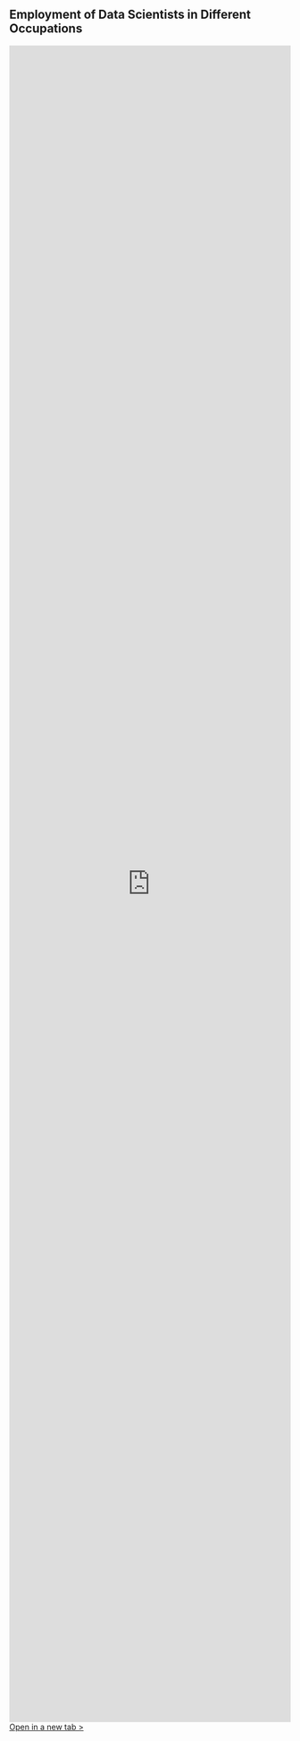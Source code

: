 ## Employment of Data Scientists in Different Occupations
<!-- <a href="{{ site.baseurl }}/home" style=""> < Back</a> -->

<iframe class="powerbi" title="employment" src="https://app.powerbi.com/view?r=eyJrIjoiZTU3Mzk2NGMtOWY0Ni00YzZkLWI2OTEtMTM1YTMzZmMzZDJlIiwidCI6ImY2YjZkZDViLWYwMmYtNDQxYS05OWEwLTE2MmFjNTA2MGJkMiIsImMiOjZ9" frameborder="0" allowFullScreen="true" style="border: none; width: 100%; height: 75vh"></iframe>
<br>
<a href="https://app.powerbi.com/view?r=eyJrIjoiZTU3Mzk2NGMtOWY0Ni00YzZkLWI2OTEtMTM1YTMzZmMzZDJlIiwidCI6ImY2YjZkZDViLWYwMmYtNDQxYS05OWEwLTE2MmFjNTA2MGJkMiIsImMiOjZ9" target="_blank">Open in a new tab > </a>